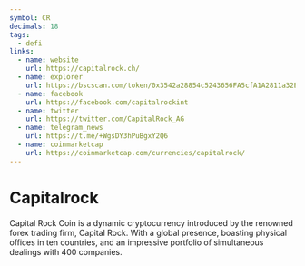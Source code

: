 ```yaml
---
symbol: CR
decimals: 18
tags:
  - defi
links:
  - name: website
    url: https://capitalrock.ch/
  - name: explorer
    url: https://bscscan.com/token/0x3542a28854c5243656FA5cfA1A2811a32E28C1c8
  - name: facebook
    url: https://facebook.com/capitalrockint
  - name: twitter
    url: https://twitter.com/CapitalRock_AG
  - name: telegram_news
    url: https://t.me/+WgsDY3hPuBgxY2Q6
  - name: coinmarketcap
    url: https://coinmarketcap.com/currencies/capitalrock/
---
```


# Capitalrock

Capital Rock Coin is a dynamic cryptocurrency introduced by the renowned forex trading firm, Capital Rock. With a global presence, boasting physical offices in ten countries, and an impressive portfolio of simultaneous dealings with 400 companies.
